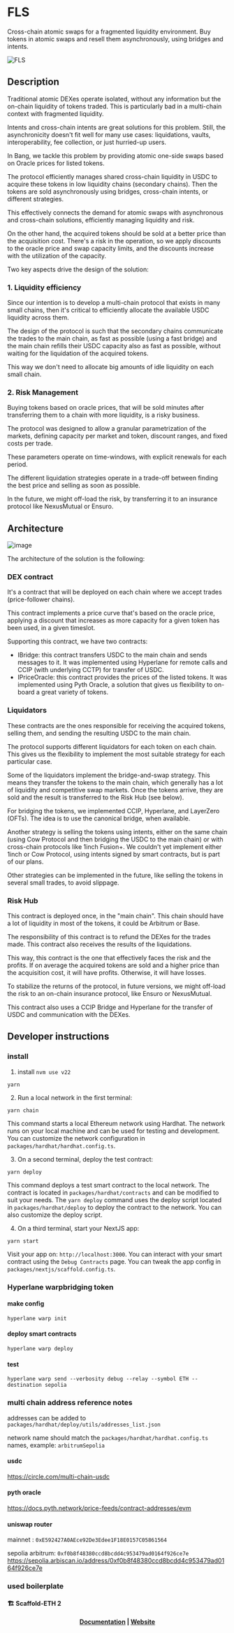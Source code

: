 # FLS

Cross-chain atomic swaps for a fragmented liquidity environment. Buy tokens in atomic swaps and resell them asynchronously, using bridges and intents.

![FLS](https://github.com/user-attachments/assets/b7fa631b-f483-4c85-8fa3-c0930a4195a8)


## Description

Traditional atomic DEXes operate isolated, without any information but the on-chain liquidity of tokens traded. This is particularly bad in a multi-chain context with fragmented liquidity.

Intents and cross-chain intents are great solutions for this problem. Still, the asynchronicity doesn't fit well for many use cases: liquidations, vaults, interoperability, fee collection, or just hurried-up users.

In Bang, we tackle this problem by providing atomic one-side swaps based on Oracle prices for listed tokens. 

The protocol efficiently manages shared cross-chain liquidity in USDC to acquire these tokens in low liquidity chains (secondary chains). Then the tokens are sold asynchronously using bridges, cross-chain intents, or different strategies. 

This effectively connects the demand for atomic swaps with asynchronous and cross-chain solutions, efficiently managing liquidity and risk.

On the other hand, the acquired tokens should be sold at a better price than the acquisition cost. There's a risk in the operation, so we apply discounts to the oracle price and swap capacity limits, and the discounts increase with the utilization of the capacity.

Two key aspects drive the design of the solution:

### 1. Liquidity efficiency

Since our intention is to develop a multi-chain protocol that exists in many small chains, then it's critical to efficiently allocate the available USDC liquidity across them. 

The design of the protocol is such that the secondary chains communicate the trades to the main chain, as fast as possible (using a fast bridge) and the main chain refills their USDC capacity also as fast as possible, without waiting for the liquidation of the acquired tokens.

This way we don't need to allocate big amounts of idle liquidity on each small chain. 

### 2. Risk Management

Buying tokens based on oracle prices, that will be sold minutes after transferring them to a chain with more liquidity, is a risky business. 

The protocol was designed to allow a granular parametrization of the markets, defining capacity per market and token, discount ranges, and fixed costs per trade.

These parameters operate on time-windows, with explicit renewals for each period.

The different liquidation strategies operate in a trade-off between finding the best price and selling as soon as possible. 

In the future, we might off-load the risk, by transferring it to an insurance protocol like NexusMutual or Ensuro.

## Architecture

![image](https://github.com/user-attachments/assets/ba0ac637-8876-4358-9da5-c63beb8d37cd)

The architecture of the solution is the following:

### DEX contract

It's a contract that will be deployed on each chain where we accept trades (price-follower chains).

This contract implements a price curve that's based on the oracle price, applying a discount that increases as more capacity for a given token has been used, in a given timeslot.

Supporting this contract, we have two contracts:
- IBridge: this contract transfers USDC to the main chain and sends messages to it. It was implemented using Hyperlane for remote calls and CCIP (with underlying CCTP) for transfer of USDC.
- IPriceOracle: this contract provides the prices of the listed tokens. It was implemented using Pyth Oracle, a solution that gives us flexibility to on-board a great variety of tokens.


### Liquidators

These contracts are the ones responsible for receiving the acquired tokens, selling them, and sending the resulting USDC to the main chain.

The protocol supports different liquidators for each token on each chain. This gives us the flexibility to implement the most suitable strategy for each particular case.

Some of the liquidators implement the bridge-and-swap strategy. This means they transfer the tokens to the main chain, which generally has a lot of liquidity and competitive swap markets. Once the tokens arrive, they are sold and the result is transferred to the Risk Hub (see below).

For bridging the tokens, we implemented CCIP, Hyperlane, and LayerZero (OFTs). The idea is to use the canonical bridge, when available.

Another strategy is selling the tokens using intents, either on the same chain (using Cow Protocol and then bridging the USDC to the main chain) or with cross-chain protocols like 1inch Fusion+. We couldn't yet implement either 1inch or Cow Protocol, using intents signed by smart contracts, but is part of our plans.

Other strategies can be implemented in the future, like selling the tokens in several small trades, to avoid slippage.

### Risk Hub

This contract is deployed once, in the "main chain". This chain should have a lot of liquidity in most of the tokens, it could be Arbitrum or Base.

The responsibility of this contract is to refund the DEXes for the trades made. This contract also receives the results of the liquidations. 

This way, this contract is the one that effectively faces the risk and the profits. If on average the acquired tokens are sold and a higher price than the acquisition cost, it will have profits. Otherwise, it will have losses. 

To stabilize the returns of the protocol, in future versions, we might off-load the risk to an on-chain insurance protocol, like Ensuro or NexusMutual.

This contract also uses a CCIP Bridge and Hyperlane for the transfer of USDC and communication with the DEXes.


## Developer instructions

### install
1. install
`nvm use v22`

`yarn`


2. Run a local network in the first terminal:

```
yarn chain
```

This command starts a local Ethereum network using Hardhat. The network runs on your local machine and can be used for testing and development. You can customize the network configuration in `packages/hardhat/hardhat.config.ts`.

3. On a second terminal, deploy the test contract:

```
yarn deploy
```

This command deploys a test smart contract to the local network. The contract is located in `packages/hardhat/contracts` and can be modified to suit your needs. The `yarn deploy` command uses the deploy script located in `packages/hardhat/deploy` to deploy the contract to the network. You can also customize the deploy script.

4. On a third terminal, start your NextJS app:

```
yarn start
```

Visit your app on: `http://localhost:3000`. You can interact with your smart contract using the `Debug Contracts` page. You can tweak the app config in `packages/nextjs/scaffold.config.ts`.

### Hyperlane warpbridging token

#### make config
`hyperlane warp init`

#### deploy smart contracts
`hyperlane warp deploy`

#### test
`hyperlane warp send --verbosity debug --relay --symbol ETH --destination sepolia`


### multi chain address reference notes

addresses can be added to `packages/hardhat/deploy/utils/addresses_list.json`

network name should match the `packages/hardhat/hardhat.config.ts` names, example: `arbitrumSepolia`

#### usdc
https://circle.com/multi-chain-usdc

#### pyth oracle
https://docs.pyth.network/price-feeds/contract-addresses/evm

#### uniswap router
mainnet : `0xE592427A0AEce92De3Edee1F18E0157C05861564`

sepolia arbitrum: `0xf0b8f48380ccd8bcdd4c953479ad0164f926ce7e`
https://sepolia.arbiscan.io/address/0xf0b8f48380ccd8bcdd4c953479ad0164f926ce7e

### used boilerplate

#### 🏗 Scaffold-ETH 2

<h4 align="center">
  <a href="https://docs.scaffoldeth.io">Documentation</a> |
  <a href="https://scaffoldeth.io">Website</a>
</h4>
